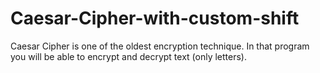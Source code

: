 
# Caesar-Cipher-with-custom-shift
Caesar Cipher is one of the oldest encryption technique.
In that program you will be able to encrypt and decrypt text (only letters).
